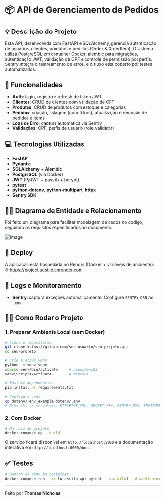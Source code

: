 
# 📦 API de Gerenciamento de Pedidos

## 💡 Descrição do Projeto
Esta API, desenvolvida com FastAPI e SQLAlchemy, gerencia autenticação de usuários, clientes, produtos e pedidos (Order & OrderItem). O sistema utiliza PostgreSQL em container Docker, alembic para migrações, autenticação JWT, validação de CPF e controle de permissão por perfis. Sentry integra o rastreamento de erros, e o fluxo está coberto por testes automatizados.

## 🎯 Funcionalidades
- **Auth**: login, registro e refresh de token JWT  
- **Clientes**: CRUD de clientes com validação de CPF  
- **Produtos**: CRUD de produtos com estoque e categorias  
- **Pedidos**: criação, listagem (com filtros), atualização e remoção de pedidos e items  
- **Logs de Erro**: captura automática via Sentry  
- **Validações**: CPF, perfis de usuário (role_validator)  

## 💻 Tecnologias Utilizadas
- **FastAPI**
- **Pydantic**
- **SQLAlchemy** + **Alembic**  
- **PostgreSQL** (via Docker)  
- **JWT** (PyJWT + passlib + bcrypt)  
- **pytest** 
- **python-dotenv**, **python-multipart**, **httpx**  
- **Sentry SDK**

## 👨‍🔬 Diagrama de Entidade e Relacionamento
Foi feito um diagrama para facilitar modelagem de dados no codigo, seguindo os requisitos especificados no documento.

![Image](https://github.com/user-attachments/assets/9776c2b0-fcf0-42a1-985e-280238a8ee9a)
  
## 🚀 Deploy
A aplicação está hospedada no Render (Docker + variáveis de ambiente):  
🌐 https://projectluestilo.onrender.com

## 📝 Logs e Monitoramento
- **Sentry**: captura exceções automaticamente. Configure `SENTRY_DSN` no `.env`.

## 🙋‍♂️ Como Rodar o Projeto

### 1. Preparar Ambiente Local (sem Docker)
```bash
# Clone o repositório
git clone https://github.com/seu-usuario/seu-projeto.git
cd seu-projeto

# Crie e ative venv
python -m venv venv
source venv/bin/activate     # Linux/macOS
venv\Scripts\activate        # Windows

# Instale dependências
pip install -r requirements.txt

# Configure .env
cp dotenv/.env_example dotenv/.env
# Preencha as variáveis: DATABASE_URL, SECRET_KEY, SENTRY_DSN, ENVIRONMENT=development.

```

### 2. Com Docker
```bash
# Na raiz do projeto
docker-compose up --build
```

O serviço ficará disponível em `http://localhost:8000` e a documentação interativa em `http://localhost:8000/docs`.

## ✅ Testes
```bash
# Dentro do venv ou container
docker-compose run --rm lu_estilo_api pytest --maxfail=1 --disable-warnings -q
```

---

Feito por **Thomas Nicholas**
